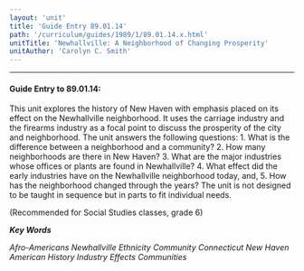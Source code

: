 ```yaml
---
layout: 'unit'
title: 'Guide Entry 89.01.14'
path: '/curriculum/guides/1989/1/89.01.14.x.html'
unitTitle: 'Newhallville: A Neighborhood of Changing Prosperity'
unitAuthor: 'Carolyn C. Smith'
---
```


<body>
<hr/>
 <h4>
  Guide Entry to 89.01.14:
 </h4>
 This unit explores the history of New Haven with emphasis placed on its effect on the Newhallville neighborhood. It uses the carriage industry and the firearms industry as a focal point to discuss the prosperity of the city and neighborhood. The unit answers the following questions: 1. What is the difference between a neighborhood and a community? 2. How many neighborhoods are there in New Haven? 3. What are the major industries whose offices or plants are found in Newhallville? 4. What effect did the early industries have on the Newhallville neighborhood today, and, 5. How has the neighborhood changed through the years? The unit is not designed to be taught in sequence but in parts to fit individual needs.
 <p>
  (Recommended for Social Studies classes, grade 6)
 </p>
<p>
  <b>
   <i>
    Key Words
   </i>
  </b>
  <br/>
 </p>
 <p>
  <i>
   Afro-Americans Newhallville Ethnicity Community Connecticut New Haven American History Industry Effects Communities
  </i>
 </p>

</body>
